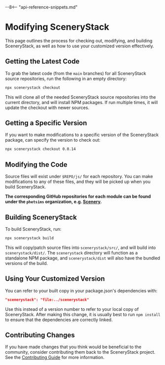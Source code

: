 --8<-- "api-reference-snippets.md"

# Modifying SceneryStack

This page outlines the process for checking out, modifying, and building SceneryStack, as well as how to use your
customized version effectively.

## Getting the Latest Code

To grab the latest code (from the `main` branches) for all SceneryStack source repositories, run the following in an
empty directory:

```sh
npx scenerystack checkout
```

This will clone all of the needed SceneryStack source repositories into the current directory, and will install NPM
packages. If run multiple times, it will update the checkout with newer sources.

## Getting a Specific Version

If you want to make modifications to a specific version of the SceneryStack package, can specify the version to check out:

```sh
npx scenerystack checkout 0.0.14
```

## Modifying the Code

Source files will exist under `$REPO/js/` for each repository. You can make modifications to any of these
files, and they will be picked up when you build SceneryStack.

**The corresponding GitHub repositories for each module can be found under the `phetsims` organization, e.g.
[Scenery](https://github.com/phetsims/scenery).**

## Building SceneryStack

To build SceneryStack, run:

```sh
npx scenerystack build
```

This will copy/patch source files into `scenerystack/src/`, and will build into `scenerystack/dist/`. The `scenerystack`
directory will function as a standalone NPM package, and `scenerystack/dist` will also have the bundled versions of the
build.

## Using Your Customized Version

You can refer to your built copy in your package.json's dependencies with:

```json
"scenerystack": "file:../scenerystack"
```

Use this instead of a version number to refer to your local copy of SceneryStack. After making this change, it is usually
best to run `npm install` to ensure that the dependencies are correctly linked.

## Contributing Changes

If you have made changes that you think would be beneficial to the community, consider contributing them back to the
SceneryStack project. See the [Contributing Guide](../CONTRIBUTING.md) for more information.
